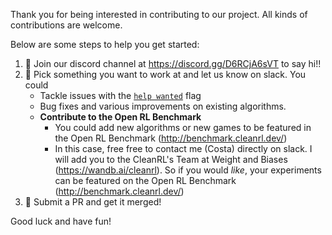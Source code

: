 Thank you for being interested in contributing to our project. All kinds of contributions are welcome. 

Below are some steps to help you get started:

1. 👋 Join our discord channel at https://discord.gg/D6RCjA6sVT
to say hi!!
2. 🔨 Pick something you want to work at and let us know on slack. You could
    * Tackle issues with the [`help wanted`](https://github.com/vwxyzjn/cleanrl/issues?q=is%3Aissue+is%3Aopen+label%3A%22help+wanted%22) flag 
    * Bug fixes and various improvements on existing algorithms.
    * **Contribute to the Open RL Benchmark**
        * You could add new algorithms or new games to be featured in the Open RL Benchmark (http://benchmark.cleanrl.dev/)
        * In this case, free free to contact me (Costa) directly on slack. I will add you to the CleanRL's Team at Weight and Biases (https://wandb.ai/cleanrl). 
          So if you would *like*, your experiments can be featured on the Open RL Benchmark (http://benchmark.cleanrl.dev/)
3. 🎇 Submit a PR and get it merged!

Good luck and have fun!
